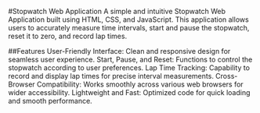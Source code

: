 #Stopwatch Web Application
A simple and intuitive Stopwatch Web Application built using HTML, CSS, and JavaScript. This application allows users to accurately measure time intervals, start and pause the stopwatch, reset it to zero, and record lap times.

##Features
User-Friendly Interface: Clean and responsive design for seamless user experience.
Start, Pause, and Reset: Functions to control the stopwatch according to user preferences.
Lap Time Tracking: Capability to record and display lap times for precise interval measurements.
Cross-Browser Compatibility: Works smoothly across various web browsers for wider accessibility.
Lightweight and Fast: Optimized code for quick loading and smooth performance.
